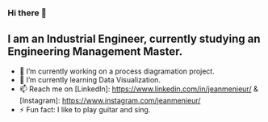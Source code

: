 ### Hi there 👋

## I am an Industrial Engineer, currently studying an Engineering Management Master.

- 🔭 I’m currently working on a process diagramation project.
- 🌱 I’m currently learning Data Visualization.
- 📫 Reach me on [LinkedIn]: https://www.linkedin.com/in/jeanmenieur/ & [Instagram]: https://www.instagram.com/jeanmenieur/
- ⚡ Fun fact: I like to play guitar and sing.
